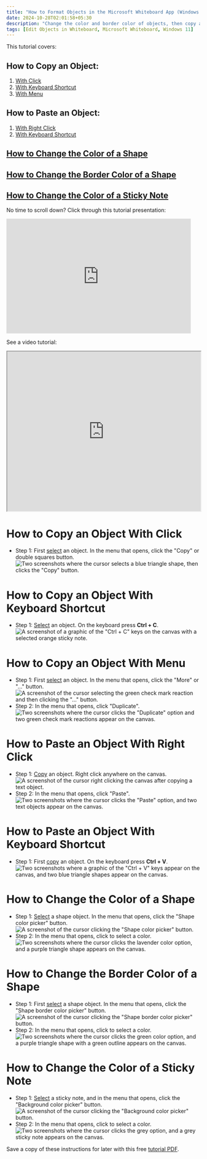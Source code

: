 ```yaml
---
title: "How to Format Objects in the Microsoft Whiteboard App (Windows 11)"
date: 2024-10-28T02:01:58+05:30
description: "Change the color and border color of objects, then copy and paste them."
tags: [Edit Objects in Whiteboard, Microsoft Whiteboard, Windows 11]
---
```

This tutorial covers:

## How to Copy an Object:
1. [With Click](#1)
2. [With Keyboard Shortcut](#2)
3. [With Menu](#3)

## How to Paste an Object:
1. [With Right Click](#4)
2. [With Keyboard Shortcut](#5)

## [How to Change the Color of a Shape](#6)

## [How to Change the Border Color of a Shape](#7)

## [How to Change the Color of a Sticky Note](#8)

<p>No time to scroll down? Click through this tutorial presentation:</p>
<iframe src="https://docs.google.com/presentation/d/e/2PACX-1vR9fvbFYnyhyAv2sLZ8md7aG73qwzKZLcoTTq_2MPQqDbAXvRYAlkNSYANhpoipn5y6x1w-uTVuXYSx/embed?start=false&loop=false&delayms=3000" frameborder="0" width="480" height="299" allowfullscreen="true" mozallowfullscreen="true" webkitallowfullscreen="true"></iframe>

<br />

See a video tutorial:
<iframe class="BLOG_video_class" allowfullscreen="" youtube-src-id="3_pSq-yZTqQ" width="100%" height="416" src="https://www.youtube.com/embed/3_pSq-yZTqQ"></iframe>

<br />

<h1 id="1">How to Copy an Object With Click</h1>

* Step 1: First [select](https://qhtutorials.github.io/posts/how-to-edit-objects-in-whiteboard/) an object. In the menu that opens, click the "Copy" or double squares button. <div class="stepimage">![Two screenshots where the cursor selects a blue triangle shape, then clicks the "Copy" button.](blogclickcopy.png "Click 'Copy' ")</div>

<h1 id="2">How to Copy an Object With Keyboard Shortcut</h1>

* Step 1: [Select](https://qhtutorials.github.io/posts/how-to-edit-objects-in-whiteboard/) an object. On the keyboard press **Ctrl + C**. <div class="stepimage">![A screenshot of a graphic of the "Ctrl + C" keys on the canvas with a selected orange sticky note.](blogctrlc.png "Press 'Ctrl + C' ")</div>

<h1 id="3">How to Copy an Object With Menu</h1>

* Step 1: First [select](https://qhtutorials.github.io/posts/how-to-edit-objects-in-whiteboard/) an object. In the menu that opens, click the "More" or "..." button. <div class="stepimage">![A screenshot of the cursor selecting the green check mark reaction and then clicking the "..." button.](blogclickcopymore.png "Click '...' ")</div>
* Step 2: In the menu that opens, click "Duplicate". <div class="stepimage">![Two screenshots where the cursor clicks the "Duplicate" option and two green check mark reactions appear on the canvas.](blogduplicate.png "Click 'Duplicate' ")</div>

<h1 id="4">How to Paste an Object With Right Click</h1>

* Step 1: [Copy](#1) an object. Right click anywhere on the canvas. <div class="stepimage">![A screenshot of the cursor right clicking the canvas after copying a text object.](blogrightclickpaste1.png "Right click the canvas")</div>
* Step 2: In the menu that opens, click "Paste". <div class="stepimage">![Two screenshots where the cursor clicks the "Paste" option, and two text objects appear on the canvas.](blogrightclickpaste.png "Click 'Paste' ")</div>

<h1 id="5">How to Paste an Object With Keyboard Shortcut</h1>

* Step 1: First [copy](#1) an object. On the keyboard press **Ctrl + V**. <div class="stepimage">![Two screenshots where a graphic of the "Ctrl + V" keys appear on the canvas, and two blue triangle shapes appear on the canvas.](blogctrlv.png "Click 'Ctrl + V' ")</div>

<h1 id="6">How to Change the Color of a Shape</h1>

* Step 1: [Select](https://qhtutorials.github.io/posts/how-to-edit-objects-in-whiteboard/) a shape object. In the menu that opens, click the "Shape color picker" button. <div class="stepimage">![A screenshot of the cursor clicking the "Shape color picker" button.](blogclickshapecolor1.png "Click 'Shape color picker' ")</div>
* Step 2: In the menu that opens, click to select a color. <div class="stepimage">![Two screenshots where the cursor clicks the lavender color option, and a purple triangle shape appears on the canvas.](blogclickshapecolor.png "Select a color")</div>

<h1 id="7">How to Change the Border Color of a Shape</h1>

* Step 1: First [select](https://qhtutorials.github.io/posts/how-to-edit-objects-in-whiteboard/) a shape object. In the menu that opens, click the "Shape border color picker" button. <div class="stepimage">![A screenshot of the cursor clicking the "Shape border color picker" button.](blogclickshapeborder1.png "Click 'Shape border color picker' ")</div>
* Step 2: In the menu that opens, click to select a color. <div class="stepimage">![Two screenshots where the cursor clicks the green color option, and a purple triangle shape with a green outline appears on the canvas.](blogclickshapecolor.png "Select a color")</div>

<h1 id="8">How to Change the Color of a Sticky Note</h1>

* Step 1: [Select](https://qhtutorials.github.io/posts/how-to-edit-objects-in-whiteboard/) a sticky note, and in the menu that opens, click the "Background color picker" button. <div class="stepimage">![A screenshot of the cursor clicking the "Background color picker" button.](blogclicknotecolor1.png "Click 'Background color picker' ")</div>
* Step 2: In the menu that opens, click to select a color. <div class="stepimage">![Two screenshots where the cursor clicks the grey option, and a grey sticky note appears on the canvas.](blogclicknotecolor.png "Select a color")</div>

Save a copy of these instructions for later with this free [tutorial PDF](https://drive.google.com/file/d/1m6RpL1ayEqv0krYoTaSgKPtzvtOR8oJ0/view?usp=sharing).

<br />






